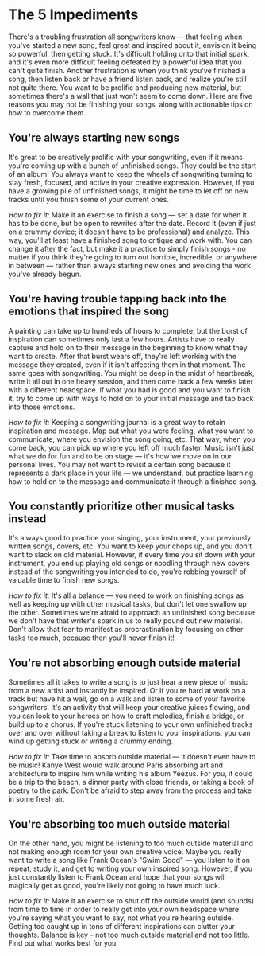 # The 5 Impediments

There's a troubling frustration all songwriters know -- that feeling when you've started a new song, feel great and inspired about it, envision it being so powerful, then getting stuck. It's difficult holding onto that initial spark, and it's even more difficult feeling defeated by a powerful idea that you can't quite finish. Another frustration is when you think you've finished a song, then listen back or have a friend listen back, and realize you're still not quite there. You want to be prolific and producing new material, but sometimes there's a wall that just won't seem to come down. Here are five reasons you may not be finishing your songs, along with actionable tips on how to overcome them.


## You're always starting new songs

It's great to be creatively prolific with your songwriting, even if it means you're coming up with a bunch of unfinished songs. They could be the start of an album! You always want to keep the wheels of songwriting turning to stay fresh, focused, and active in your creative expression. However, if you have a growing pile of unfinished songs, it might be time to let off on new tracks until you finish some of your current ones.

_How to fix it:_ Make it an exercise to finish a song &mdash; set a date for when it has to be done, but be open to rewrites after the date. Record it (even if just on a crummy device; it doesn't have to be professional) and analyze. This way, you'll at least have a finished song to critique and work with. You can change it after the fact, but make it a practice to simply finish songs - no matter if you think they're going to turn out horrible, incredible, or anywhere in between &mdash; rather than always starting new ones and avoiding the work you've already begun.


## You're having trouble tapping back into the emotions that inspired the song

A painting can take up to hundreds of hours to complete, but the burst of inspiration can sometimes only last a few hours. Artists have to really capture and hold on to their message in the beginning to know what they want to create. After that burst wears off, they're left working with the message they created, even if it isn't affecting them in that moment. The same goes with songwriting. You might be deep in the midst of heartbreak, write it all out in one heavy session, and then come back a few weeks later with a different headspace. If what you had is good and you want to finish it, try to come up with ways to hold on to your initial message and tap back into those emotions.

_How to fix it:_ Keeping a songwriting journal is a great way to retain inspiration and message. Map out what you were feeling, what you want to communicate, where you envision the song going, etc. That way, when you come back, you can pick up where you left off much faster. Music isn't just what we do for fun and to be on stage &mdash; it's how we move on in our personal lives. You may not want to revisit a certain song because it represents a dark place in your life &mdash; we understand, but practice learning how to hold on to the message and communicate it through a finished song.


## You constantly prioritize other musical tasks instead

It's always good to practice your singing, your instrument, your previously written songs, covers, etc. You want to keep your chops up, and you don't want to slack on old material. However, if every time you sit down with your instrument, you end up playing old songs or noodling through new covers instead of the songwriting you intended to do, you're robbing yourself of valuable time to finish new songs.

_How to fix it:_ It's all a balance &mdash; you need to work on finishing songs as well as keeping up with other musical tasks, but don't let one swallow up the other. Sometimes we're afraid to approach an unfinished song because we don't have that writer's spark in us to really pound out new material. Don't allow that fear to manifest as procrastination by focusing on other tasks too much, because then you'll never finish it!


## You're not absorbing enough outside material

Sometimes all it takes to write a song is to just hear a new piece of music from a new artist and instantly be inspired. Or if you're hard at work on a track but have hit a wall, go on a walk and listen to some of your favorite songwriters. It's an activity that will keep your creative juices flowing, and you can look to your heroes on how to craft melodies, finish a bridge, or build up to a chorus. If you're stuck listening to your own unfinished tracks over and over without taking a break to listen to your inspirations, you can wind up getting stuck or writing a crummy ending.

_How to fix it:_ Take time to absorb outside material &mdash; it doesn't even have to be music! Kanye West would walk around Paris absorbing art and architecture to inspire him while writing his album Yeezus. For you, it could be a trip to the beach, a dinner party with close friends, or taking a book of poetry to the park. Don't be afraid to step away from the process and take in some fresh air.


## You're absorbing too much outside material

On the other hand, you might be listening to too much outside material and not making enough room for your own creative voice. Maybe you really want to write a song like Frank Ocean's "Swim Good" &mdash; you listen to it on repeat, study it, and get to writing your own inspired song. However, if you just constantly listen to Frank Ocean and hope that your songs will magically get as good, you're likely not going to have much luck.

_How to fix it:_ Make it an exercise to shut off the outside world (and sounds) from time to time in order to really get into your own headspace where you're saying what you want to say, not what you're hearing outside. Getting too caught up in tons of different inspirations can clutter your thoughts. Balance is key – not too much outside material and not too little. Find out what works best for you.

